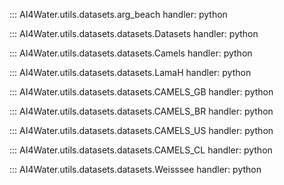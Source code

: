 ::: AI4Water.utils.datasets.arg_beach
    handler: python

::: AI4Water.utils.datasets.datasets.Datasets
    handler: python

::: AI4Water.utils.datasets.datasets.Camels
    handler: python

::: AI4Water.utils.datasets.datasets.LamaH
    handler: python

::: AI4Water.utils.datasets.datasets.CAMELS_GB
    handler: python

::: AI4Water.utils.datasets.datasets.CAMELS_BR
    handler: python

::: AI4Water.utils.datasets.datasets.CAMELS_US
    handler: python

::: AI4Water.utils.datasets.datasets.CAMELS_CL
    handler: python
    
::: AI4Water.utils.datasets.datasets.Weisssee
    handler: python